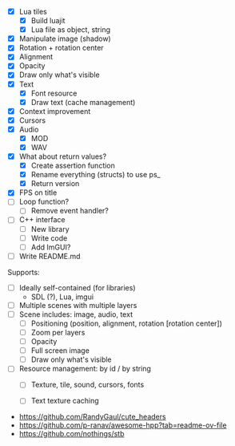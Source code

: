 - [x] Lua tiles
  - [x] Build luajit
  - [x] Lua file as object, string
- [x] Manipulate image (shadow)
- [x] Rotation + rotation center
- [x] Alignment
- [x] Opacity
- [x] Draw only what's visible
- [x] Text
  - [x] Font resource
  - [x] Draw text (cache management)
- [x] Context improvement
- [x] Cursors
- [x] Audio
  - [x] MOD
  - [x] WAV
- [x] What about return values?
  - [x] Create assertion function
  - [x] Rename everything (structs) to use ps_
  - [x] Return version
- [x] FPS on title
- [ ] Loop function?
  - [ ] Remove event handler?
- [ ] C++ interface
  - [ ] New library
  - [ ] Write code
  - [ ] Add ImGUI?
- [ ] Write README.md

Supports:
  - [ ] Ideally self-contained (for libraries)
    - SDL (?), Lua, imgui
  - [ ] Multiple scenes with multiple layers
  - [ ] Scene includes: image, audio, text
    - [ ] Positioning (position, alignment, rotation [rotation center])
    - [ ] Zoom per layers
    - [ ] Opacity
    - [ ] Full screen image
    - [ ] Draw only what's visible
  - [ ] Resource management: by id / by string
    - [ ] Texture, tile, sound, cursors, fonts
    - [ ] Text texture caching


- https://github.com/RandyGaul/cute_headers
- https://github.com/p-ranav/awesome-hpp?tab=readme-ov-file
- https://github.com/nothings/stb